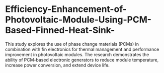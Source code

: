 # Efficiency-Enhancement-of-Photovoltaic-Module-Using-PCM-Based-Finned-Heat-Sink-
This study explores the use of phase change materials (PCMs) in combination with fin electronics for thermal management and performance improvement in photovoltaic modules. The research demonstrates the ability of PCM-based electronic generators to reduce module temperature, increase power conversion, and extend device life.
